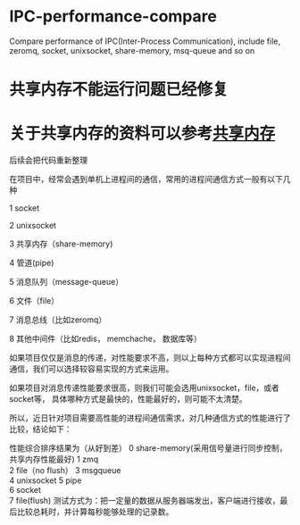 # IPC-performance-compare
Compare performance of IPC(Inter-Process Communication), include file, zeromq, socket, unixsocket, share-memory, msq-queue and so on 

# 共享内存不能运行问题已经修复
# 关于共享内存的资料可以参考[共享内存](http://users.cs.cf.ac.uk/Dave.Marshall/C/node27.html)
后续会把代码重新整理

在项目中，经常会遇到单机上进程间的通信，常用的进程间通信方式一般有以下几种

1 socket 

2 unixsocket

3 共享内存（share-memory)

4 管道(pipe)

5 消息队列（message-queue）

6 文件（file）

7 消息总线（比如zeromq）

8 其他中间件（比如redis， memchache， 数据库等）

如果项目仅仅是消息的传递，对性能要求不高，则以上每种方式都可以实现进程间通信，我们可以选择较容易实现的方式来运用。

如果项目对消息传递性能要求很高，则我们可能会选用unixsocket，file，或者socket等， 具体哪种方式是最快的，性能最好的，则可能不太清楚。

所以，近日针对项目需要高性能的进程间通信需求，对几种通信方式的性能进行了比较，结论如下：

性能综合排序结果为（从好到差）
0	share-memory(采用信号量进行同步控制，共享内存性能最好)
1	zmq	 
2	file（no flush）
3	msgqueue	 
4	unixsocket
5	pipe	 
6	socket	 
7	file(flush)
测试方式为：把一定量的数据从服务器端发出，客户端进行接收，最后比较总耗时，并计算每秒能够处理的记录数。

